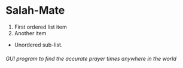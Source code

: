 # Salah-Mate

1. First ordered list item
2. Another item
  * Unordered sub-list. 

###### GUI program to find the accurate prayer times anywhere in the world
